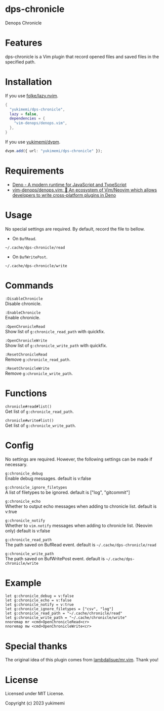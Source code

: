 # dps-chronicle

Denops Chronicle

# Features

dps-chronicle is a Vim plugin that record opened files and saved files in the specified path.

# Installation

If you use [folke/lazy.nvim](https://github.com/folke/lazy.nvim).

```lua
{
  "yukimemi/dps-chronicle",
  lazy = false,
  dependencies = {
    "vim-denops/denops.vim",
  },
}
```

If you use [yukimemi/dvpm](https://github.com/yukimemi/dvpm).

```typescript
dvpm.add({ url: "yukimemi/dps-chronicle" });
```

# Requirements

- [Deno - A modern runtime for JavaScript and TypeScript](https://deno.land/)
- [vim-denops/denops.vim: 🐜 An ecosystem of Vim/Neovim which allows developers to write cross-platform plugins in Deno](https://github.com/vim-denops/denops.vim)

# Usage

No special settings are required. By default, record the file to bellow.

- On `BufRead`.

```
~/.cache/dps-chronicle/read
```

- On `BufWritePost`.

```
~/.cache/dps-chronicle/write
```

# Commands

`:DisableChronicle`\
Disable chronicle.

`:EnableChronicle`\
Enable chronicle.

`:OpenChronicleRead`\
Show list of `g:chronicle_read_path` with quickfix.

`:OpenChronicleWrite`\
Show list of `g:chronicle_write_path` with quickfix.

`:ResetChronicleRead`\
Remove `g:chronicle_read_path`.

`:ResetChronicleWrite`\
Remove `g:chronicle_write_path`.

# Functions

`chronicle#read#list()`\
Get list of `g:chronicle_read_path`.

`chronicle#write#list()`\
Get list of `g:chronicle_write_path`.

# Config

No settings are required. However, the following settings can be made if necessary.

`g:chronicle_debug`\
Enable debug messages. default is v:false

`g:chronicle_ignore_filetypes`\
A list of filetypes to be ignored. default is ["log", "gitcommit"]

`g:chronicle_echo`\
Whether to output echo messages when adding to chronicle list. default is v:true

`g:chronicle_notify`\
Whether to `vim.notify` messages when adding to chronicle list. (Neovim only) default is v:false

`g:chronicle_read_path`\
The path saved on BufRead event. default is `~/.cache/dps-chronicle/read`

`g:chronicle_write_path`\
The path saved on BufWritePost event. default is `~/.cache/dps-chronicle/write`

# Example

```vim
let g:chronicle_debug = v:false
let g:chronicle_echo = v:false
let g:chronicle_notify = v:true
let g:chronicle_ignore_filetypes = ["csv", "log"]
let g:chronicle_read_path = "~/.cache/chronicle/read"
let g:chronicle_write_path = "~/.cache/chronicle/write"
nnoremap mr <cmd>OpenChronicleRead<cr>
nnoremap mw <cmd>OpenChronicleWrite<cr>
```

# Special thanks

The original idea of this plugin comes from
[lambdalisue/mr.vim](https://github.com/lambdalisue/mr.vim). Thank you!

# License

Licensed under MIT License.

Copyright (c) 2023 yukimemi
